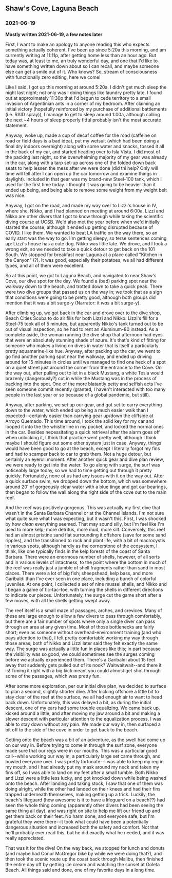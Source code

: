## Shaw's Cove, Laguna Beach
### 2021-06-19
**Mostly written 2021-06-19, a few notes later**

First, I want to make an apology to anyone reading this who expects something actually coherent. I've been up since 5:20a this morning, and am currently writing at 11:11p, after getting home less than an hour ago. But today was, at least to me, an truly wonderful day, and one that I'd like to have something written down about so I can recall, and maybe someone else can get a smile out of it. Who knows? So, stream of consciousness with functionally zero editing, here we come! 

Like I said, I got up this morning at around 5:20a. I didn't get much sleep the night last night; not only was I doing things like laundry pretty late, I found out at approximately 11:30p that I'd begun to cede territory to a small invasion of Argentinian ants in a corner of my bedroom. After claiming an initial victory (hopefully reinforced by my purchase of additional battlements (i.e. RAID spray)), I manage to get to sleep around 1:00a, although calling the next ~4 hours of sleep properly fitful probably isn't the most accurate statement. 

Anyway, woke up, made a cup of decaf coffee for the road (caffeine on road or field days is a bad idea), put my wetsuit (which had been doing a final dry indoors overnight) along with some water and snacks, tossed it all in the back of my car, and started heading over to Isla Vista. I did most of the packing last night, so the overwhelming majority of my gear was already in the car, along with a tarp set-up across one of the folded down back seats to help lessen the mess after we were done (did thi help? Only will time will tell after I can open up the car tomorrow and examine things in daylight). Included in that gear was my brand-new Steel-100 tank, which I used for the first time today. I thought it was going to be heavier than it ended up being, and being able to remove some weight from my weight belt was nice. 

Anyway, I got on the road, and made my way over to Lizzi's house in IV, where she, Nikko, and I had planned on meeting at around 6:00a. Lizzi and Nikko are other divers that I got to know through while taking the scientific diving course at UCSB. We'd also met the year before when we'd initially started the course, although it ended up getting disrupted because of COVID. I like them. We wanted to beat LA traffic on the way there, so an early start was the way to go. I'm getting sleepy, so terse sentences coming up: Lizzi's house has a cute dog. Nikko was little late. We drove, and I took a wrong exit, so we needed to take a quick detour to get back on the 101 South. We stopped for breakfast near Laguna at a place called "Kitchen in the Canyon" (?). It was good, especially their potatoes; we all had different types, and all of them were excellent.

So at this point, we got to Laguna Beach, and navigated to near Shaw's Cove, our dive spot for the day. We found a (bad) parking spot near the walkway down to the beach, and trotted down to take a quick peak. There were two dive groups that passed us on the way in; we took that as a sign that conditions were going to be pretty good, although both groups did mention that it was a bit surge-y (Narrator: it *was* a bit surge-y). 

After climbing up, we got back in the car and drove over to the dive shop, Beach Cities Scuba to do air fills for both Lizzi and Nikko. Lizzi's fill for a Steel-75 took all of 5 minutes, but apparently Nikko's tank turned out to be out of visual inspection, so he had to rent an Aluminum-80 instead. As a complete aside, the woman running the dive shop that afternoon had eyes that were an absolutely stunning shade of azure. It's that's kind of fitting for someone who makes a living on dives in water that is itself a particularly pretty aquamarine-like hue. Anyway, after packing up the car, we went to go find another parking spot near the walkway, and ended up driving around for 15 minutes in circles until we managed to find one heck of a spot on a quiet street just around the corner from the entrance to the Cove. On the way out, after pulling out to let in a black Mustang, a white Tesla would brazenly (dangerously?) cut in while the Mustang was in the process of backing into the spot. One of the more blatantly petty and selfish acts I've seen someone commit recently (granted, I haven't interacted with too many people in the last year or so because of a global pandemic, but still). 

Anyway, after parking, we set up our gear, and got set to carry everything down to the water, which ended up being a much easier walk than I expected--certainly easier than carrying gear up/down the cliffside at Arroyo Quemado. This time around, I took the solid key for my car and looped it into the the whistle line in my pocket, and locked the normal ones in the car. Besides necessitating a quick retrieval after the alarm goes off when unlocking it, I think that practice went pretty well, although I think maybe I should figure out some other system just in case. Anyway, things would have been good to go at the beach, except I literally forgot my fins and had to scamper back to car to grab them. Not a huge detour, but certainly an eyeroll moment. After another quick gear and dive plan review, we were ready to get into the water. To go along with surge, the surf was noticeably large today, so we had to time getting out through it pretty quickly. Fortunately, none of us had any issues with it on the way out. After a quick surface swim, we dropped down the bottom, which was somewhere around 20' of gorgeously clear water with a blue tinge and got our bearings, then began to follow the wall along the right side of the cove out to the main reef. 

And the reef was positively gorgeous. This was actually my first dive that wasn't in the Santa Barbara Channel or at the Channel Islands. I'm not sure what quite sure what I was expecting, but it wasn't this. First, I was shocked by how *clean* everything seemed. That may sound silly, but I'm feel like I'm used to more kelp; more detritus, more mud, more silt. Conversely, this reef had an almost pristine sand flat surrounding it offshore (save for some sand ripples), and the transitioned to rock and plant life, with a bit of macrocystis in various spots, although hardly as the cornerstone of the ecosystem, I think, like one typically finds in the kelp forests of the coast of Santa Barbara. There were an enormous number of shells, however, of all sorts and in various levels of intactness, to the point where the bottom in much of the reef was really just a jumble of shell fragments rather than sand in most places. There were a lot of big fish; sheepshead, kelp bass, and more Garibaldi than I've ever seen in one place, including a bunch of colorful juveniles. At one point, I collected a set of nine mussel shells, and Nikko and I began a game of tic-tac-toe, with turning the shells in different directions to indicate our pieces. Unfortunately, the surge cut the game short after a few moves, with all the shells getting swept away. 

The reef itself is a small maze of passages, arches, and crevices. Many of these are large enough to allow a few divers to pass through comfortably, but there are a fair number of spots where only a single diver can pass through an area at any given time. Most of those bottlenecks are fairly short; even as someone without overhead-environment training (and who pays attention to that), I felt pretty comfortable working my way through those areas; both of Nikko and Lizzi later said they felt exactly the same way. The surge was actually a little fun in places like this; in part because the visibility was so good, we could sometimes see the surges coming before we actually experienced them. There's a Garibaldi about 15 feet away that suddenly gets pulled out of its nook? Waitwaitwait--and there it is! Timing it right with a big kick meant you could almost get shot through some of the passages, which was pretty fun. 

After some more exploration, per our initial dive plan, we decided to surface to plan a second, slightly shorter dive. After kicking offshore a little bit to stay clear of the reef at the surface, we all had enough air to want to head back down. Unfortunately, this was delayed a bit, as during the initial descent, one of my ears had some trouble equalizing. We came back up, kicked around a little, and after moving my jaw around a bit and making a slower descent with particular attention to the equalization process, I was able to stay down without any pain. We made our way in, then surfaced a bit off to the side of the cove in order to get back to the beach. 

Getting onto the beach was a bit of an adventure, as the swell had come up on our way in. Before trying to come in through the surf zone, everyone made sure that our regs were in our mouths. This was a particular good call--while working our way in, a particularly large set came through, and bowled everyone over. I was pretty fortunate--I was able to keep my reg in my mouth, and I had already put my mask around my neck and taken my fins off, so I was able to land on my feet after a small tumble. Both Nikko and Lizzi were a little less lucky, and got knocked down while being washed onto the beach. After landing and taking stock, I saw that one of them was doing alright, while the other had landed on their knees and had their fins trapped underneath themselves, making getting up a trick. Luckily, the beach's lifeguard (how awesome is it to have a lifeguard on a beach??) had seen the whole thing coming (apparently other divers had been seeing the same thing all day), and was right on site to help me lift our friend up and get them back on their feet. No harm done, and everyone safe, but I'm grateful they were there--it took what could have been a potentially dangerous situation and increased both the safety and comfort. Not that he'll probably ever read this, but he did exactly what he needed, and it was really appreciated. 

That was it for the dive! On the way back, we stopped for lunch and donuts (and maybe had Conor McGregor bike by while we were doing that?), and then took the scenic route up the coast back through Malibu, then finished the entire day off by getting ice cream and watching the sunset at Goleta Beach. All things said and done, one of my favorite days in a long time. 









